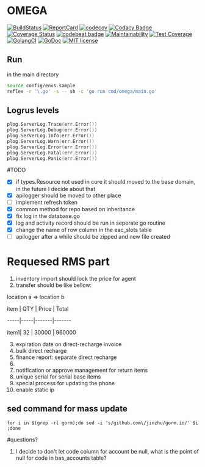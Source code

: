 # OMEGA

[![BuildStatus](https://api.travis-ci.org/syronz/omega.svg?branch=master)](http://travis-ci.org/syronz/omega) 
[![ReportCard](https://goreportcard.com/badge/github.com/syronz/omega)](https://goreportcard.com/report/github.com/syronz/omega) 
[![codecov](https://codecov.io/gh/syronz/omega/branch/master/graph/badge.svg)](https://codecov.io/gh/syronz/omega)
[![Codacy Badge](https://api.codacy.com/project/badge/Grade/6938819425f94f6f9d8046b4fdfdcbc1)](https://www.codacy.com/manual/syronz/omega?utm_source=github.com&amp;utm_medium=referral&amp;utm_content=syronz/omega&amp;utm_campaign=Badge_Grade)
[![Coverage Status](https://coveralls.io/repos/github/syronz/omega/badge.svg?branch=master)](https://coveralls.io/github/syronz/omega?branch=master)
[![codebeat badge](https://codebeat.co/badges/f7ed90cf-4793-4b82-acd3-00fecf4e3817)](https://codebeat.co/projects/github-com-syronz-omega-master)
[![Maintainability](https://api.codeclimate.com/v1/badges/129904e9ab5aca417faa/maintainability)](https://codeclimate.com/github/syronz/omega/maintainability)
[![Test Coverage](https://api.codeclimate.com/v1/badges/129904e9ab5aca417faa/test_coverage)](https://codeclimate.com/github/syronz/omega/test_coverage)
[![GolangCI](https://golangci.com/badges/github.com/gojek/darkroom.svg)](https://golangci.com/r/github.com/syronz/omega)
[![GoDoc](https://godoc.org/github.com/syronz/omega?status.png)](https://godoc.org/github.com/syronz/omega)
[![MIT license](https://img.shields.io/badge/license-MIT-brightgreen.svg)](https://opensource.org/licenses/MIT)


## Run
in the main directory

```bash
source config/envs.sample
reflex -r '\.go' -s -- sh -c 'go run cmd/omega/main.go'
```

## Logrus levels

```go
plog.ServerLog.Trace(err.Error())
plog.ServerLog.Debug(err.Error())
plog.ServerLog.Info(err.Error())
plog.ServerLog.Warn(err.Error())
plog.ServerLog.Error(err.Error())
plog.ServerLog.Fatal(err.Error())
plog.ServerLog.Panic(err.Error())
```

#TODO
- [x] if types.Resource not used in core it should moved to the base domain, in the future I decide about that
- [x] apilogger should be moved to other place
- [ ] implement refresh token
- [x] common method for repo based on inheritance
- [x] fix log in the database.go
- [x] log and activity record should be run in seperate go routine
- [x] change the name of row column in the eac_slots table
- [ ] apilogger after a while should be zipped and new file created

# Requesed RMS part
1. inventory import should lock the price for agent
2. transfer should be like bellow:

  location a => location b

  item | QTY | Price | Total

  -----|-----|-------|-------

  item1| 32  | 30000 | 960000

3. expiration date on direct-recharge invoice
4. bulk direct recharge
5. finance report: separate direct recharge
6.
7. notification or approve management for return items
8. unique serial for serial base items
9. special process for updating the phone
10. enable static ip

## sed command for mass update
```
for i in $(grep -rl gorm);do sed -i 's/github.com\/jinzhu/gorm.io/' $i ;done
```

#questions?
1. I decide to don't let code column for account be null, what is the point of null for code in
   bas_accounts table?

